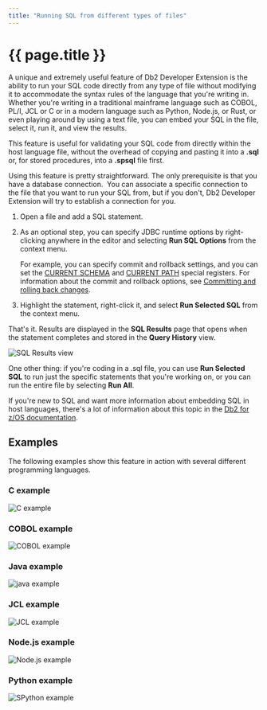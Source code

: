 ```yaml
---
title: "Running SQL from different types of files"
---
```


# {{ page.title }}

A unique and extremely useful feature of Db2 Developer Extension is the ability to run your SQL code directly from any type of file without modifying it to accommodate the syntax rules of the language that you're writing in. Whether you're writing in a traditional mainframe language such as COBOL, PL/I, JCL or C or in a modern language such as Python, Node.js, or Rust, or even playing around by using a text file, you can embed your SQL in the file, select it, run it, and view the results.

This feature is useful for validating your SQL code from directly within the host language file, without the overhead of copying and pasting it into a **.sql** or, for stored procedures, into a **.spsql** file first.

Using this feature is pretty straightforward. The only prerequisite is that you have a database connection.  You can associate a specific connection to the file that you want to run your SQL from, but if you don't, Db2 Developer Extension will try to establish a connection for you.

1. Open a file and add a SQL statement.
2. As an optional step, you can specify JDBC runtime options by right-clicking anywhere in the editor and selecting **Run SQL Options** from the context menu.

   For example, you can specify commit and rollback settings, and you can set the [CURRENT SCHEMA](https://www.ibm.com/support/knowledgecenter/SSEPEK_12.0.0/sqlref/src/tpc/db2z_currentschema.html) and [CURRENT PATH](https://www.ibm.com/support/knowledgecenter/SSEPEK_12.0.0/sqlref/src/tpc/db2z_currentpath.html) special registers. For information about the commit and rollback options, see [Committing and rolling back changes]({{site.baseurl}}/2021/03/16/Committing-and-rolling-back-changes.html).

3. Highlight the statement, right-click it, and select **Run Selected SQL** from the context menu.

That's it. Results are displayed in the **SQL Results** page that opens when the statement completes and stored in the **Query History** view.

![SQL Results view]({{site.baseurl}}/assets/images/runsql-results.png)

One other thing: if you're coding in a .sql file, you can use **Run Selected SQL** to run just the specific statements that you're working on, or you can run the entire file by selecting **Run All**.

If you're new to SQL and want more information about embedding SQL in host languages, there's a lot of information about this topic in the [Db2 for z/OS documentation](https://www.ibm.com/support/knowledgecenter/en/SSEPEK_12.0.0/apsg/src/tpc/db2z_programembeddedsql.html).

## Examples

The following examples show this feature in action with several different programming languages.

### C example

![C example]({{site.baseurl}}/assets/images/runsql-c-example.png)

### COBOL example

![COBOL example]({{site.baseurl}}/assets/images/runsql-cobol-example.png)

### Java example

![java example]({{site.baseurl}}/assets/images/runsql-java-example.png)

### JCL example

![JCL example]({{site.baseurl}}/assets/images/runsql-jcl-example.png)

### Node.js example

![Node.js example]({{site.baseurl}}/assets/images/runsql-nodejs-example.png)

### Python example

![SPython example]({{site.baseurl}}/assets/images/runsql-python-example.png)
